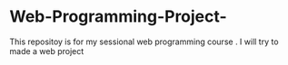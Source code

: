 # Web-Programming-Project-
This repositoy is for my sessional web programming course . I will try to made a web project
